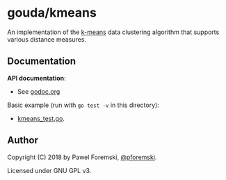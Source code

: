 # gouda/kmeans

An implementation of the [k-means](https://en.wikipedia.org/wiki/K-means_clustering) data clustering algorithm that supports various distance measures.

## Documentation

**API documentation**:
* See [godoc.org](https://godoc.org/github.com/pforemski/gouda/kmeans)

Basic example (run with `go test -v` in this directory):
* [kmeans_test.go](kmeans_test.go).

## Author

Copyright (C) 2018 by Pawel Foremski, [@pforemski](https://twitter.com/pforemski).

Licensed under GNU GPL v3.
